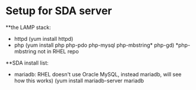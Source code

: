 # Setup for SDA server

**the LAMP stack:
  - httpd (yum install httpd)
  - php (yum install php php-pdo php-mysql php-mbstring* php-gd)  *php-mbstring not in RHEL repo


**SDA install list:
- mariadb:  RHEL doesn't use Oracle MySQL, instead mariadb, will see how this works)  (yum install mariadb-server mariadb
```

